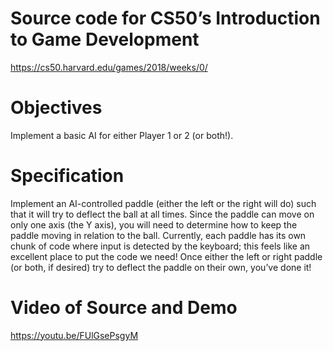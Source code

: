# Source code for CS50’s Introduction to Game Development
https://cs50.harvard.edu/games/2018/weeks/0/

# Objectives
Implement a basic AI for either Player 1 or 2 (or both!).

# Specification
Implement an AI-controlled paddle (either the left or the right will do) such that it will try to deflect the ball at all times. Since the paddle can move on only one axis (the Y axis), you will need to determine how to keep the paddle moving in relation to the ball. Currently, each paddle has its own chunk of code where input is detected by the keyboard; this feels like an excellent place to put the code we need! Once either the left or right paddle (or both, if desired) try to deflect the paddle on their own, you’ve done it!

# Video of Source and Demo
https://youtu.be/FUlGsePsgyM

